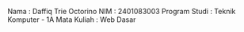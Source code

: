 Nama : Daffiq Trie Octorino
NIM  : 2401083003
Program Studi : Teknik Komputer - 1A
Mata Kuliah : Web Dasar

